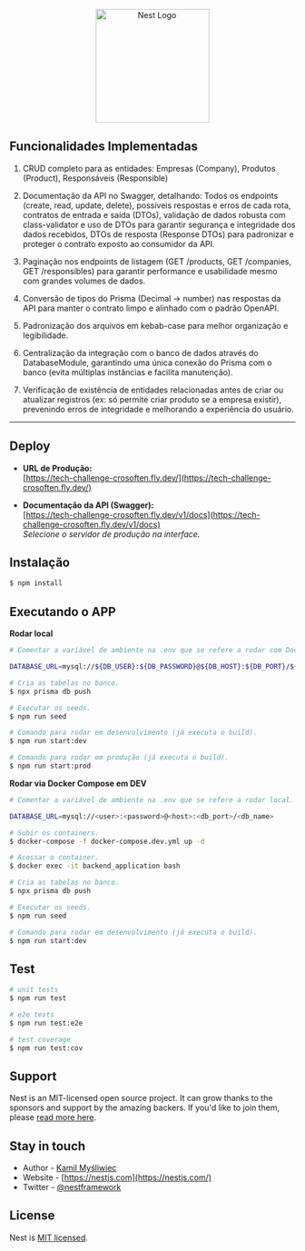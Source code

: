 <p align="center">
  <a href="http://nestjs.com/" target="blank"><img src="https://nestjs.com/img/logo-small.svg" width="200" alt="Nest Logo" /></a>
</p>

## Funcionalidades Implementadas

1. CRUD completo para as entidades: Empresas (Company), Produtos (Product), Responsáveis (Responsible)

2. Documentação da API no Swagger, detalhando: Todos os endpoints (create, read, update, delete), possíveis respostas e erros de cada rota, contratos de entrada e saída (DTOs), validação de dados robusta com class-validator e uso de DTOs para garantir segurança e integridade dos dados recebidos, DTOs de resposta (Response DTOs) para padronizar e proteger o contrato exposto ao consumidor da API.

3. Paginação nos endpoints de listagem (GET /products, GET /companies, GET /responsibles) para garantir performance e usabilidade mesmo com grandes volumes de dados.

4. Conversão de tipos do Prisma (Decimal → number) nas respostas da API para manter o contrato limpo e alinhado com o padrão OpenAPI.

5. Padronização dos arquivos em kebab-case para melhor organização e legibilidade.

6. Centralização da integração com o banco de dados através do DatabaseModule, garantindo uma única conexão do Prisma com o banco (evita múltiplas instâncias e facilita manutenção).

7. Verificação de existência de entidades relacionadas antes de criar ou atualizar registros (ex: só permite criar produto se a empresa existir), prevenindo erros de integridade e melhorando a experiência do usuário.

---

## Deploy

- **URL de Produção:**  
  [https://tech-challenge-crosoften.fly.dev/](https://tech-challenge-crosoften.fly.dev/)

- **Documentação da API (Swagger):**  
  [https://tech-challenge-crosoften.fly.dev/v1/docs](https://tech-challenge-crosoften.fly.dev/v1/docs)  
  _Selecione o servidor de produção na interface._

## Instalação

```bash
$ npm install
```

## Executando o APP

**Rodar local**

```bash
# Comentar a variável de ambiente na .env que se refere a rodar com Docker Compose.

DATABASE_URL=mysql://${DB_USER}:${DB_PASSWORD}@${DB_HOST}:${DB_PORT}/${DB_DATABASE}

# Cria as tabelas no banco.
$ npx prisma db push

# Executar os seeds.
$ npm run seed

# Comando para rodar em desenvolvimento (já executa o build).
$ npm run start:dev

# Comando para rodar em produção (já executa o build).
$ npm run start:prod
```

**Rodar via Docker Compose em DEV**

```bash
# Comentar a variável de ambiente na .env que se refere a rodar local.

DATABASE_URL=mysql://<user>:<password>@<host>:<db_port>/<db_name>

# Subir os containers.
$ docker-compose -f docker-compose.dev.yml up -d

# Acessar o container.
$ docker exec -it backend_application bash

# Cria as tabelas no banco.
$ npx prisma db push

# Executar os seeds.
$ npm run seed

# Comando para rodar em desenvolvimento (já executa o build).
$ npm run start:dev
```

## Test

```bash
# unit tests
$ npm run test

# e2e tests
$ npm run test:e2e

# test coverage
$ npm run test:cov
```

## Support

Nest is an MIT-licensed open source project. It can grow thanks to the sponsors and support by the amazing backers. If you'd like to join them, please [read more here](https://docs.nestjs.com/support).

## Stay in touch

- Author - [Kamil Myśliwiec](https://kamilmysliwiec.com)
- Website - [https://nestjs.com](https://nestjs.com/)
- Twitter - [@nestframework](https://twitter.com/nestframework)

## License

Nest is [MIT licensed](LICENSE).
